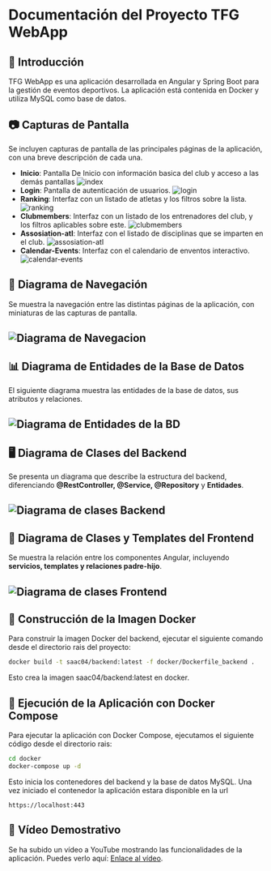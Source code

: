 # Documentación del Proyecto TFG WebApp

## 📌 Introducción
TFG WebApp es una aplicación desarrollada en Angular y Spring Boot para la gestión de eventos deportivos. La aplicación está contenida en Docker y utiliza MySQL como base de datos.

## 📷 Capturas de Pantalla
Se incluyen capturas de pantalla de las principales páginas de la aplicación, con una breve descripción de cada una.

- **Inicio**: Pantalla De Inicio con información basica del club y acceso a las demás pantallas
![index](diagrams/screenshots/Index.png)
- **Login**: Pantalla de autenticación de usuarios.
![login](diagrams/screenshots/login.png)
- **Ranking**: Interfaz con un listado de atletas y los filtros sobre la lista.
![ranking](diagrams/screenshots/ranking.png)
- **Clubmembers**: Interfaz con un listado de los entrenadores del club, y los filtros aplicables sobre este.
![clubmembers](diagrams/screenshots/clubmembers.png)
- **Assosiation-atl**: Interfaz con el listado de disciplinas que se imparten en el club.
![assosiation-atl](diagrams/screenshots/assosiation-atl.png)
- **Calendar-Events**: Interfaz con el calendario de enventos interactivo.
![calendar-events](diagrams/screenshots/calendar_event.png)

## 🔗 Diagrama de Navegación
Se muestra la navegación entre las distintas páginas de la aplicación, con miniaturas de las capturas de pantalla.
## ![Diagrama de Navegacion](diagrams/DiagramadeNavegacion.png)

## 📊 Diagrama de Entidades de la Base de Datos
El siguiente diagrama muestra las entidades de la base de datos, sus atributos y relaciones. 

## ![Diagrama de Entidades de la BD](diagrams/DiagramaDeEntidades.png)

## 🖥️ Diagrama de Clases del Backend
Se presenta un diagrama que describe la estructura del backend, diferenciando **@RestController, @Service, @Repository** y **Entidades**.
## ![Diagrama de clases Backend](diagrams/DiagramadeClasesBackend.jpeg)

## 🎨 Diagrama de Clases y Templates del Frontend
Se muestra la relación entre los componentes Angular, incluyendo **servicios, templates y relaciones padre-hijo**.
## ![Diagrama de clases Frontend](diagrams/DiagramadeClasesFrontend.jpeg)

## 🐳 Construcción de la Imagen Docker
Para construir la imagen Docker del backend, ejecutar el siguiente comando desde el directorio rais del proyecto:
```sh
docker build -t saac04/backend:latest -f docker/Dockerfile_backend .
```
Esto crea la imagen saac04/backend:latest en docker.

## 🚀 Ejecución de la Aplicación con Docker Compose
Para ejecutar la aplicación con Docker Compose, ejecutamos el siguiente código desde el directorio rais:
```sh
cd docker
docker-compose up -d
```
Esto inicia los contenedores del backend y la base de datos MySQL.
Una vez iniciado el contenedor la aplicación estara disponible en la url
```
https://localhost:443
```

## 🎥 Vídeo Demostrativo
Se ha subido un vídeo a YouTube mostrando las funcionalidades de la aplicación. Puedes verlo aquí: [Enlace al vídeo](https://youtube.com/tu-video).

